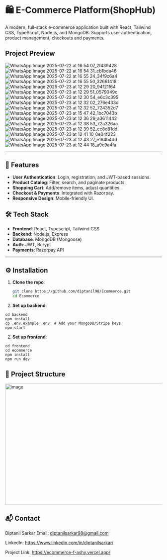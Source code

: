 # 🛍️ E-Commerce Platform(ShopHub)

A modern, full-stack e-commerce application built with React, Tailwind CSS, TypeScript, Node.js, and MongoDB. Supports user authentication, product management, checkouts and  payments.

## Project Preview
![WhatsApp Image 2025-07-22 at 16 54 07_2f439428](https://github.com/user-attachments/assets/d60b3606-8720-4a44-a011-b9c3bd64651f)
![WhatsApp Image 2025-07-22 at 16 54 31_cb1bda46](https://github.com/user-attachments/assets/ba2fb3f0-e8a2-4ed7-ae35-0d1828f8c9a8)
![WhatsApp Image 2025-07-22 at 16 55 24_34f9c6a4](https://github.com/user-attachments/assets/8f3d6b79-b479-4e63-9eaa-b0c25a63927e)
![WhatsApp Image 2025-07-22 at 16 55 50_32661418](https://github.com/user-attachments/assets/9049c55b-6f7a-4328-92d0-72ceca8c36c5)
![WhatsApp Image 2025-07-23 at 12 29 20_94f21f64](https://github.com/user-attachments/assets/c95d1de8-5495-4cf9-af98-5d29eb001204)
![WhatsApp Image 2025-07-23 at 12 29 51_0579049c](https://github.com/user-attachments/assets/a5964cb2-d8a7-405d-87f5-ad3f4aa20a38)
![WhatsApp Image 2025-07-23 at 12 30 54_e6c3c395](https://github.com/user-attachments/assets/4fad4d22-0c07-45ae-b5f1-1b94d2cbe7bd)
![WhatsApp Image 2025-07-23 at 12 32 02_276e433d](https://github.com/user-attachments/assets/187325e7-8dc3-470b-8f91-d1010155ba9a)
![WhatsApp Image 2025-07-23 at 12 32 52_724352d7](https://github.com/user-attachments/assets/081561fb-622e-4758-8997-bcbd37369319)
![WhatsApp Image 2025-07-23 at 15 47 42_1bc7043b](https://github.com/user-attachments/assets/ce03d0d5-7034-40e8-bc02-b1e1bef52f44)
![WhatsApp Image 2025-07-23 at 12 36 29_a3611442](https://github.com/user-attachments/assets/186dd577-a978-4043-b31e-c562ab14d2d6)
![WhatsApp Image 2025-07-23 at 12 38 53_72a326aa](https://github.com/user-attachments/assets/2d494784-39e6-4e8a-adac-732bf6c5b01e)
![WhatsApp Image 2025-07-23 at 12 39 52_cc8d81dd](https://github.com/user-attachments/assets/5452f85e-a1a5-4ffc-9d34-a0d6a85df244)
![WhatsApp Image 2025-07-23 at 12 41 10_0e04f223](https://github.com/user-attachments/assets/ca71fe79-bb1c-48bb-88d4-440960f204e6)
![WhatsApp Image 2025-07-23 at 12 43 27_e164b4dd](https://github.com/user-attachments/assets/beb40575-6475-43db-8a40-e6578134718b)
![WhatsApp Image 2025-07-23 at 12 44 18_a9e9a4fa](https://github.com/user-attachments/assets/2a7793be-48ff-408e-afe3-d630e3e59180)

---

## 🚀 Features
- **User Authentication**: Login, registration, and JWT-based sessions.
- **Product Catalog**: Filter, search, and paginate products.
- **Shopping Cart**: Add/remove items, adjust quantities.
- **Checkout & Payments**: Integrated with Razorpay.
- **Responsive Design**: Mobile-friendly UI.

## 🛠️ Tech Stack
- **Frontend**: React, Typescript, Tailwind CSS  
- **Backend**: Node.js, Express  
- **Database**: MongoDB (Mongoose)  
- **Auth**: JWT, Bcrypt  
- **Payments**: Razorpay API  

---

## ⚙️ Installation
1. **Clone the repo**:
   ```bash
   git clone https://github.com/diptanil98/Ecommerce.git
   cd Ecommerce
2. **Set up backend**:
~~~
cd backend
npm install
cp .env.example .env  # Add your MongoDB/Stripe keys
npm start
~~~
2. **Set up frontend**:
~~~
cd frontend
cd ecommerce
npm install
npm run dev
~~~
## 📂 Project Structure

<img width="585" height="390" alt="image" src="https://github.com/user-attachments/assets/bde1ea54-83e8-4da4-93fa-6c9edd2b6645" />

## 📬 Contact
Diptanil Sarkar
Email: diptanilsarkar98@gmail.com

LinkedIn: https://www.linkedin.com/in/diptanilsarkar/

Project Link: https://ecommerce-f-ashy.vercel.app/
